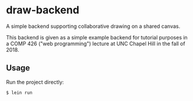 # draw-backend

A simple backend supporting collaborative drawing on a shared canvas.

This backend is given as a simple example backend for tutorial purposes in a
COMP 426 ("web programming") lecture at UNC Chapel Hill in the fall of 2018.

## Usage

Run the project directly:

    $ lein run
